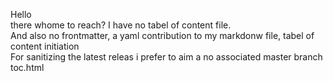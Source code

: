 Hello<br />there whome to reach?
I have no tabel of content file. <br />And also no frontmatter, a yaml contribution to my markdonw file, tabel of content initiation<br />
For sanitizing the latest releas i prefer to aim a no associated master branch toc.html
